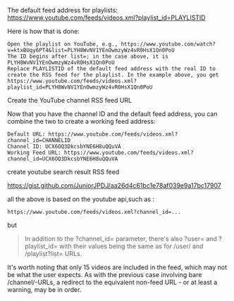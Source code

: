 

The default feed address for playlists: https://www.youtube.com/feeds/videos.xml?playlist_id=PLAYLISTID

Here is how that is done:

    Open the playlist on YouTube, e.g., https://www.youtube.com/watch?v=ktxBUqy6PT4&list=PLYH8WvNV1YEnOwmzyWz4vR0HsX1Qn0PoU
    The ID begins after list=; in the case above, it is PLYH8WvNV1YEnOwmzyWz4vR0HsX1Qn0PoU
    Replace PLAYLISTID of the default feed address with the real ID to create the RSS feed for the playlist. In the example above, you get https://www.youtube.com/feeds/videos.xml?playlist_id=PLYH8WvNV1YEnOwmzyWz4vR0HsX1Qn0PoU



Create the YouTube channel RSS feed URL

Now that you have the channel ID and the default feed address, you can combine the two to create a working feed address:

    Default URL: https://www.youtube.com/feeds/videos.xml?channel_id=CHANNELID
    Channel ID: UCX6OQ3DkcsbYNE6H8uQQuVA
    Working Feed URL: https://www.youtube.com/feeds/videos.xml?channel_id=UCX6OQ3DkcsbYNE6H8uQQuVA



create youtube search result RSS feed

https://gist.github.com/JuniorJPDJ/aa26d4c61bc1e78af039e9a17bc17907




all the above is based on the youtube api,such as :
```
https://www.youtube.com/feeds/videos.xml?channel_id=...
```

but 
>In addition to the ?channel_id= parameter, there's also ?user= and ?playlist_id= with their values being the same as for /user/ and /playlist?list= URLs.

It's worth noting that only 15 videos are included in the feed, which may not be what the user expects. As with the previous case involving bare /channel/-URLs, a redirect to the equivalent non-feed URL - or at least a warning, may be in order.
 
